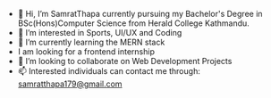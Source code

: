 - 👋 Hi, I’m SamratThapa currently pursuing my Bachelor's Degree in BSc(Hons)Computer Science from Herald College Kathmandu.
- 👀 I’m interested in Sports, UI/UX and Coding
- 🌱 I’m currently learning the MERN stack
- I am looking for a frontend internship
- 💞️ I’m looking to collaborate on Web Development Projects
- 📫 Interested individuals can contact me through: samratthapa179@gmail.com


<!---
SamratThapa99/SamratThapa99 is a ✨ special ✨ repository because its `README.md` (this file) appears on your GitHub profile.
You can click the Preview link to take a look at your changes.
--->
